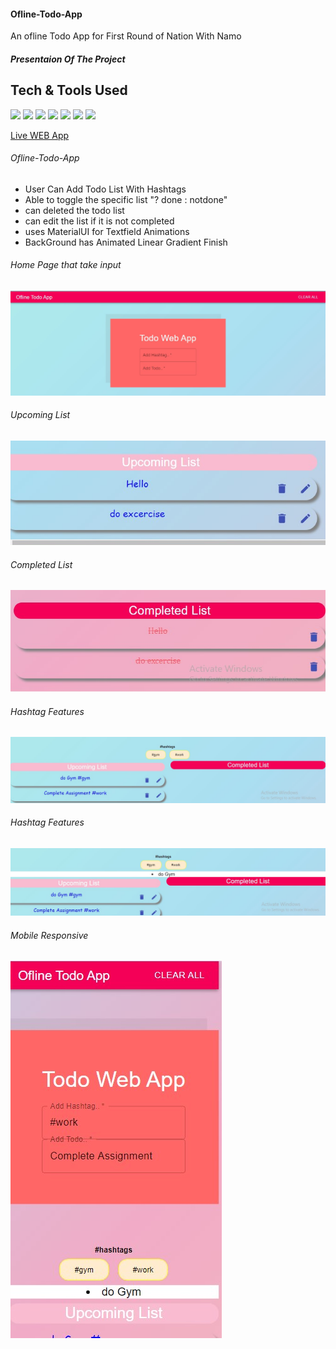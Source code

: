 #### Ofline-Todo-App
An ofline Todo App for First Round of Nation With Namo

##### Presentaion Of The Project

## Tech & Tools Used

<img src = "https://img.shields.io/badge/-HTML5-E34F26?style=flat&logo=html5&logoColor=white"> <img src = "https://img.shields.io/badge/-CSS3-1572B6?style=flat&logo=css3&logoColor=white"> <img src="https://img.shields.io/badge/-JavaScript-eed718?style=flat&logo=javascript&logoColor=ffffff"> <img src="https://img.shields.io/badge/-React-000000?style=flat&logo=react&logoColor=00c8ff">   <img src="https://img.shields.io/badge/-Node.js-3C873A?style=flat&logo=Node.js&logoColor=white">   <img src="http://img.shields.io/badge/-Git-F1502F?style=flat&logo=git&logoColor=FFFFFF">   <img src="http://img.shields.io/badge/-Github-000000?style=flat&logo=github&logoColor=FFFFFF"> 

[Live WEB App](https://ofline-todo.netlify.app/)

###### Ofline-Todo-App

- User Can Add Todo List With Hashtags
- Able to toggle the specific list "? done : notdone"
- can deleted the todo list 
- can edit the list if it is not completed
- uses MaterialUI for Textfield Animations
- BackGround has Animated Linear Gradient Finish

###### Home Page that take input
![Page1](https://github.com/amananku26/Ofline-Todo-App/blob/main/assets/img1.jpg)
###### Upcoming List
![Page 2](https://github.com/amananku26/Ofline-Todo-App/blob/main/assets/img2.jpg)
###### Completed List
![Page 3](https://github.com/amananku26/Ofline-Todo-App/blob/main/assets/img3.jpg)
###### Hashtag Features
![Page 3](https://github.com/amananku26/Ofline-Todo-App/blob/main/assets/img4.jpg)
###### Hashtag Features
![Page 3](https://github.com/amananku26/Ofline-Todo-App/blob/main/assets/img5.jpg)
###### Mobile Responsive
![Page 3](https://github.com/amananku26/Ofline-Todo-App/blob/main/assets/img6.jpg)


